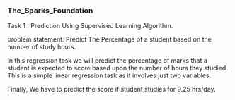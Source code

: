 ### The_Sparks_Foundation

Task 1 : Prediction Using Supervised Learning Algorithm.

problem statement: Predict The Percentage of a student based on the number of study hours.

In this regression task we will predict the percentage of marks that a student is expected to score based upon the number of hours they studied. This is a simple linear regression task as it involves just two variables.

Finally, We have to predict the score if student studies for 9.25 hrs/day.
